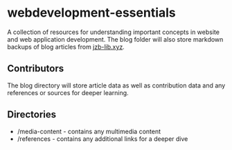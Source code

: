 # webdevelopment-essentials
A collection of resources for understanding important concepts in website and web application development. The blog folder will also store markdown backups of blog articles from [jzb-lib.xyz](jzb-lib.xyz). 

## Contributors
The blog directory will store article data as well as contribution data and any references or sources for deeper learning. 

## Directories
* /media-content - contains any multimedia content 
* /references - contains any additional links for a deeper dive 

